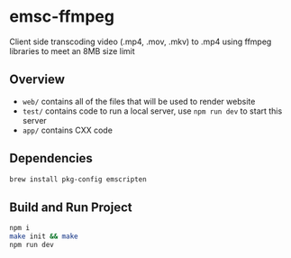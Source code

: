 # emsc-ffmpeg
Client side transcoding video (.mp4, .mov, .mkv) to .mp4 using ffmpeg libraries to meet an 8MB size limit

## Overview
- `web/` contains all of the files that will be used to render website
- `test/` contains code to run a local server, use `npm run dev` to start this server
- `app/` contains CXX code

## Dependencies
```sh
brew install pkg-config emscripten
```

## Build and Run Project
```sh
npm i
make init && make
npm run dev
```